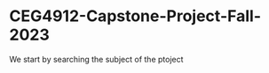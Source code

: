 # CEG4912-Capstone-Project-Fall-2023
We start by searching the subject of the ptoject



























